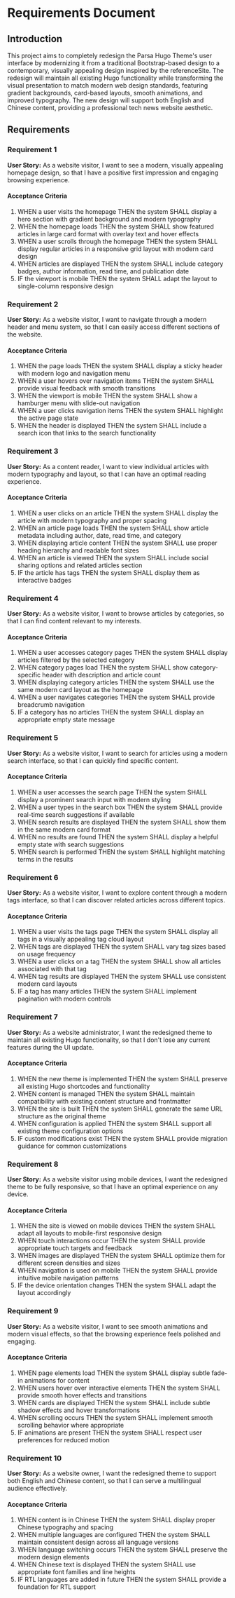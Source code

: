 # Requirements Document

## Introduction

This project aims to completely redesign the Parsa Hugo Theme's user interface by modernizing it from a traditional Bootstrap-based design to a contemporary, visually appealing design inspired by the referenceSite. The redesign will maintain all existing Hugo functionality while transforming the visual presentation to match modern web design standards, featuring gradient backgrounds, card-based layouts, smooth animations, and improved typography. The new design will support both English and Chinese content, providing a professional tech news website aesthetic.

## Requirements

### Requirement 1

**User Story:** As a website visitor, I want to see a modern, visually appealing homepage design, so that I have a positive first impression and engaging browsing experience.

#### Acceptance Criteria

1. WHEN a user visits the homepage THEN the system SHALL display a hero section with gradient background and modern typography
2. WHEN the homepage loads THEN the system SHALL show featured articles in large card format with overlay text and hover effects
3. WHEN a user scrolls through the homepage THEN the system SHALL display regular articles in a responsive grid layout with modern card design
4. WHEN articles are displayed THEN the system SHALL include category badges, author information, read time, and publication date
5. IF the viewport is mobile THEN the system SHALL adapt the layout to single-column responsive design

### Requirement 2

**User Story:** As a website visitor, I want to navigate through a modern header and menu system, so that I can easily access different sections of the website.

#### Acceptance Criteria

1. WHEN the page loads THEN the system SHALL display a sticky header with modern logo and navigation menu
2. WHEN a user hovers over navigation items THEN the system SHALL provide visual feedback with smooth transitions
3. WHEN the viewport is mobile THEN the system SHALL show a hamburger menu with slide-out navigation
4. WHEN a user clicks navigation items THEN the system SHALL highlight the active page state
5. WHEN the header is displayed THEN the system SHALL include a search icon that links to the search functionality

### Requirement 3

**User Story:** As a content reader, I want to view individual articles with modern typography and layout, so that I can have an optimal reading experience.

#### Acceptance Criteria

1. WHEN a user clicks on an article THEN the system SHALL display the article with modern typography and proper spacing
2. WHEN an article page loads THEN the system SHALL show article metadata including author, date, read time, and category
3. WHEN displaying article content THEN the system SHALL use proper heading hierarchy and readable font sizes
4. WHEN an article is viewed THEN the system SHALL include social sharing options and related articles section
5. IF the article has tags THEN the system SHALL display them as interactive badges

### Requirement 4

**User Story:** As a website visitor, I want to browse articles by categories, so that I can find content relevant to my interests.

#### Acceptance Criteria

1. WHEN a user accesses category pages THEN the system SHALL display articles filtered by the selected category
2. WHEN category pages load THEN the system SHALL show category-specific header with description and article count
3. WHEN displaying category articles THEN the system SHALL use the same modern card layout as the homepage
4. WHEN a user navigates categories THEN the system SHALL provide breadcrumb navigation
5. IF a category has no articles THEN the system SHALL display an appropriate empty state message

### Requirement 5

**User Story:** As a website visitor, I want to search for articles using a modern search interface, so that I can quickly find specific content.

#### Acceptance Criteria

1. WHEN a user accesses the search page THEN the system SHALL display a prominent search input with modern styling
2. WHEN a user types in the search box THEN the system SHALL provide real-time search suggestions if available
3. WHEN search results are displayed THEN the system SHALL show them in the same modern card format
4. WHEN no results are found THEN the system SHALL display a helpful empty state with search suggestions
5. WHEN search is performed THEN the system SHALL highlight matching terms in the results

### Requirement 6

**User Story:** As a website visitor, I want to explore content through a modern tags interface, so that I can discover related articles across different topics.

#### Acceptance Criteria

1. WHEN a user visits the tags page THEN the system SHALL display all tags in a visually appealing tag cloud layout
2. WHEN tags are displayed THEN the system SHALL vary tag sizes based on usage frequency
3. WHEN a user clicks on a tag THEN the system SHALL show all articles associated with that tag
4. WHEN tag results are displayed THEN the system SHALL use consistent modern card layouts
5. IF a tag has many articles THEN the system SHALL implement pagination with modern controls

### Requirement 7

**User Story:** As a website administrator, I want the redesigned theme to maintain all existing Hugo functionality, so that I don't lose any current features during the UI update.

#### Acceptance Criteria

1. WHEN the new theme is implemented THEN the system SHALL preserve all existing Hugo shortcodes and functionality
2. WHEN content is managed THEN the system SHALL maintain compatibility with existing content structure and frontmatter
3. WHEN the site is built THEN the system SHALL generate the same URL structure as the original theme
4. WHEN configuration is applied THEN the system SHALL support all existing theme configuration options
5. IF custom modifications exist THEN the system SHALL provide migration guidance for common customizations

### Requirement 8

**User Story:** As a website visitor using mobile devices, I want the redesigned theme to be fully responsive, so that I have an optimal experience on any device.

#### Acceptance Criteria

1. WHEN the site is viewed on mobile devices THEN the system SHALL adapt all layouts to mobile-first responsive design
2. WHEN touch interactions occur THEN the system SHALL provide appropriate touch targets and feedback
3. WHEN images are displayed THEN the system SHALL optimize them for different screen densities and sizes
4. WHEN navigation is used on mobile THEN the system SHALL provide intuitive mobile navigation patterns
5. IF the device orientation changes THEN the system SHALL adapt the layout accordingly

### Requirement 9

**User Story:** As a website visitor, I want to see smooth animations and modern visual effects, so that the browsing experience feels polished and engaging.

#### Acceptance Criteria

1. WHEN page elements load THEN the system SHALL display subtle fade-in animations for content
2. WHEN users hover over interactive elements THEN the system SHALL provide smooth hover effects and transitions
3. WHEN cards are displayed THEN the system SHALL include subtle shadow effects and hover transformations
4. WHEN scrolling occurs THEN the system SHALL implement smooth scrolling behavior where appropriate
5. IF animations are present THEN the system SHALL respect user preferences for reduced motion

### Requirement 10

**User Story:** As a website owner, I want the redesigned theme to support both English and Chinese content, so that I can serve a multilingual audience effectively.

#### Acceptance Criteria

1. WHEN content is in Chinese THEN the system SHALL display proper Chinese typography and spacing
2. WHEN multiple languages are configured THEN the system SHALL maintain consistent design across all language versions
3. WHEN language switching occurs THEN the system SHALL preserve the modern design elements
4. WHEN Chinese text is displayed THEN the system SHALL use appropriate font families and line heights
5. IF RTL languages are added in future THEN the system SHALL provide a foundation for RTL support
